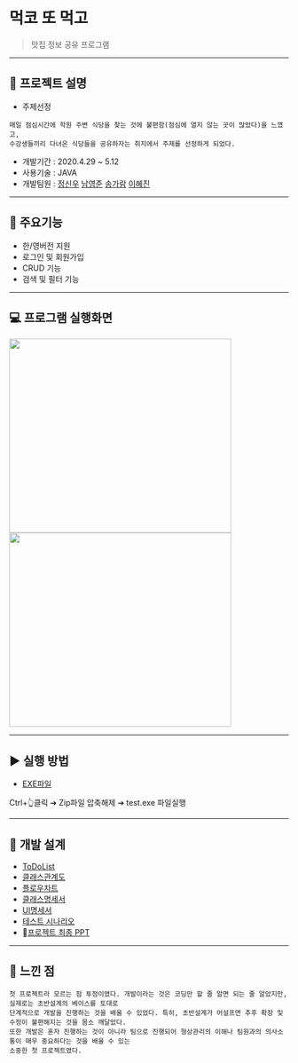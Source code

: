 # 먹코 또 먹고
> 맛집 정보 공유 프로그램

-----------
## &#127836; 프로젝트 설명
* 주제선정 
```
매일 점심시간에 학원 주변 식당을 찾는 것에 불편함(점심에 열지 않는 곳이 많았다)을 느꼈고,
수강생들끼리 다녀온 식당들을 공유하자는 취지에서 주제를 선정하게 되었다.
```
* 개발기간 : 2020.4.29 ~ 5.12
* 사용기술 : JAVA
* 개발팀원 : [정신우](https://github.com/s1nwoo "정신우") [남영준](https://github.com/YoungJoonNam "남영준") [송가람](https://github.com/NikkieS "송가람") [이혜진](https://github.com/1117j "이혜진")

-----------

## &#128170; 주요기능 
* 한/영버전 지원
* 로그인 및 회원가입
* CRUD 기능
* 검색 및 필터 기능

-----------

## &#128187; 프로그램 실행화면
<p>
<img src="https://user-images.githubusercontent.com/63032546/98081800-14b42500-1ebb-11eb-915a-b8d7c1d84880.JPG" width="400" height="350">
<img src="https://user-images.githubusercontent.com/63032546/98081714-f4846600-1eba-11eb-8415-fe3889f01d9a.JPG" width="400" height="350">
</p>

-----------
## ▶ 실행 방법
* [EXE파일](https://drive.google.com/file/d/1LvyqZO1jGFN5bHDyW6L9epqpUBTQxQxN/view?usp=sharing, "google link")

Ctrl+&#128070;클릭 &#10132; Zip파일 압축해제 &#10132; test.exe 파일실행

-----------
## &#128221; 개발 설계
* [ToDoList](https://docs.google.com/document/d/1bYT4GFLcFJ_UjXLoZdrYLiE4dDvtWJQcQLat3OIq1Uw/edit?usp=sharing, "google link")
* [클래스관계도](https://docs.google.com/document/d/1LWO2y83GrlbG4aXQqfXBi3lIWpf-B4_P8L_UzHQ-UrQ/edit?usp=sharing, "google link")
* [플로우차트](https://docs.google.com/document/d/1xbQS71ir8kYyxHUUUod2_TqO_24HcJRi8HVFGk81wFA/edit?usp=sharing, "google link")
* [클래스명세서](https://docs.google.com/document/d/1OCUoc7ZmhmAfoVGJsW043Arssh9VOD5Ag5sToMZLEYk/edit?usp=sharing, "google link")
* [UI명세서](https://docs.google.com/document/d/1MwiKOpOHHHvW8fTSZOHoVNqguZwaaRmq5dgDDQEdzWA/edit?usp=sharing, "google link")
* [테스트 시나리오](https://docs.google.com/spreadsheets/d/1CY76u1gdYxntvMX9br2vEYhtN2aB_hWmugFf2KjUCZ0/edit?usp=sharing, "google link")
* &#127775;[프로젝트 최종 PPT](https://docs.google.com/presentation/d/1IcYqqF6rL51cmZAG1YdVOpMSdzb3kdBKrcT2FNv4n4k/edit?usp=sharing, "google link")
-----------
## &#128173; 느낀 점
```
첫 프로젝트라 모르는 점 투정이였다. 개발이라는 것은 코딩만 할 줄 알면 되는 줄 알았지만, 실제로는 초반설계의 베이스를 토대로
단계적으로 개발을 진행하는 것을 배울 수 있었다. 특히, 초반설계가 어설프면 추후 확장 및 수정이 불편해지는 것을 몸소 깨달았다.
또한 개발은 혼자 진행하는 것이 아니라 팀으로 진행되어 형상관리의 이해나 팀원과의 의사소통이 매우 중요하다는 것을 배울 수 있는 
소중한 첫 프로젝트였다.

```
